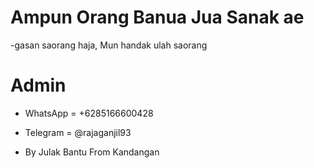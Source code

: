 # Ampun Orang Banua Jua Sanak ae
-gasan saorang haja, Mun handak ulah saorang

# Admin
- WhatsApp = +6285166600428
- Telegram = @rajaganjil93

- By Julak Bantu From Kandangan
